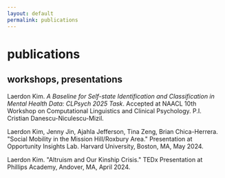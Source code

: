 ```yaml
---
layout: default
permalink: publications
---
```


<div class="t-hackcss" style="margin: 2rem 0;"></div>

# publications

## workshops, presentations

<div class="publication">
  <p>
    Laerdon Kim. <span style="font-style: italic;">A Baseline for Self-state Identification and Classification in Mental Health Data: CLPsych 2025 Task</span>. Accepted at NAACL 10th Workshop on Computational Linguistics and Clinical Psychology. P.I. Cristian Danescu-Niculescu-Mizil.
  </p>
</div>

<div class="publication">
  <p>
    Laerdon Kim, Jenny Jin, Ajahla Jefferson, Tina Zeng, Brian Chica-Herrera. "Social Mobility in the Mission Hill/Roxbury Area." Presentation at Opportunity Insights Lab. Harvard University, Boston, MA, May 2024.
  </p>
</div>

<div class="publication">
  <p>
    Laerdon Kim. "Altruism and Our Kinship Crisis." TEDx Presentation at Phillips Academy,
    Andover, MA, April 2024.
  </p>
</div>
